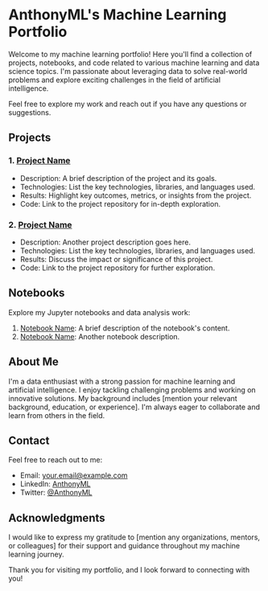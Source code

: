 # AnthonyML's Machine Learning Portfolio

Welcome to my machine learning portfolio! Here you'll find a collection of projects, notebooks, and code related to various machine learning and data science topics. I'm passionate about leveraging data to solve real-world problems and explore exciting challenges in the field of artificial intelligence.

Feel free to explore my work and reach out if you have any questions or suggestions.

## Projects

### 1. [Project Name](link-to-project-repo)
* Description: A brief description of the project and its goals.
* Technologies: List the key technologies, libraries, and languages used.
* Results: Highlight key outcomes, metrics, or insights from the project.
* Code: Link to the project repository for in-depth exploration.

### 2. [Project Name](link-to-project-repo)
* Description: Another project description goes here.
* Technologies: List the key technologies, libraries, and languages used.
* Results: Discuss the impact or significance of this project.
* Code: Link to the project repository for further exploration.

## Notebooks

Explore my Jupyter notebooks and data analysis work:

1. [Notebook Name](link-to-notebook): A brief description of the notebook's content.
2. [Notebook Name](link-to-notebook): Another notebook description.

## About Me

I'm a data enthusiast with a strong passion for machine learning and artificial intelligence. I enjoy tackling challenging problems and working on innovative solutions. My background includes [mention your relevant background, education, or experience]. I'm always eager to collaborate and learn from others in the field.

## Contact

Feel free to reach out to me:
* Email: your.email@example.com
* LinkedIn: [AnthonyML](https://www.linkedin.com/in/anthonyml/)
* Twitter: [@AnthonyML](https://twitter.com/AnthonyML)

## Acknowledgments

I would like to express my gratitude to [mention any organizations, mentors, or colleagues] for their support and guidance throughout my machine learning journey.

Thank you for visiting my portfolio, and I look forward to connecting with you!
